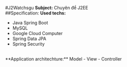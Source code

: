 #J2Watchsgu
**Subject:** Chuyên để J2EE
</br>
##Specification:
**Used techs:**
- Java Spring Boot
- MySQL
- Google Cloud Computer
- Spring Data JPA
- Spring Security
</br>
**Application architechture:**
  Model - View - Controller
